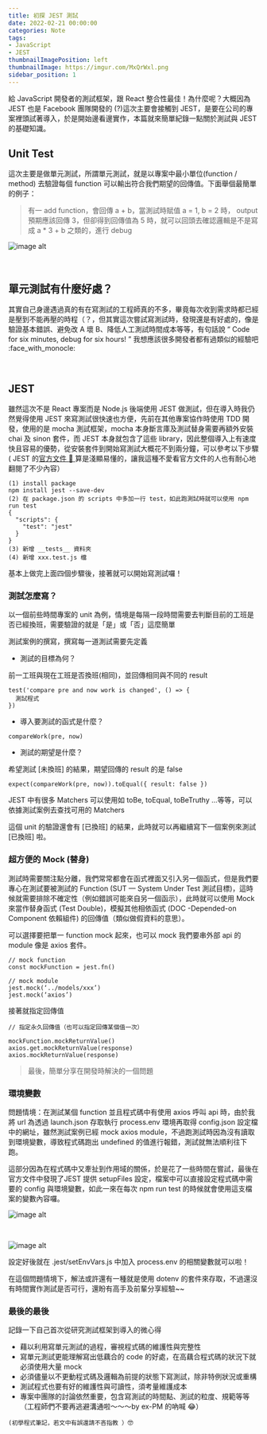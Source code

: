 ```yaml
---
title: 初探 JEST 測試
date: 2022-02-21 00:00:00
categories: Note
tags:
- JavaScript
- JEST
thumbnailImagePosition: left
thumbnailImage: https://imgur.com/MxQrWxl.png
sidebar_position: 1
---
```



給 JavaScript 開發者的測試框架，跟 React 整合性最佳！為什麼呢？大概因為 JEST 也是 Facebook 團隊開發的 (?)這次主要會接觸到 JEST，是要在公司的專案裡頭試著導入，於是開始邊看邊實作，本篇就來簡單紀錄一點關於測試與 JEST 的基礎知識。

## Unit Test

這次主要是做單元測試，所謂單元測試，就是以專案中最小單位(function / method) 去驗證每個 function 可以輸出符合我們期望的回傳值。下面舉個最簡單的例子：

> 有一 add function，會回傳 a + b，當測試時賦值 a = 1, b = 2 時， output 預期應該回傳 3，但卻得到回傳值為 5 時，就可以回頭去確認邏輯是不是寫成 a * 3 + b 之類的，進行 debug

![image alt](https://miro.medium.com/max/1400/1*Dodv1f9UelXFsnZTXR81XA.png)

<br/>

## 單元測試有什麼好處？

其實自己身邊遇過真的有在寫測試的工程師真的不多，畢竟每次收到需求時都已經是壓到不能再壓的時程（？，但其實這次嘗試寫測試時，發現還是有好處的，像是驗證基本錯誤、避免改 A 壞 B、降低人工測試時間成本等等，有句話說 “ Code for six minutes, debug for six hours! ” 我想應該很多開發者都有過類似的經驗吧 :face_with_monocle: 

<br/>

## JEST

雖然這次不是 React 專案而是 Node.js 後端使用 JEST 做測試，但在導入時我仍然覺得使用 JEST 來寫測試很快速也方便，先前在其他專案協作時使用 TDD 開發，使用的是 mocha 測試框架，mocha 本身斷言庫及測試替身需要再額外安裝 chai 及 sinon 套件，而 JEST 本身就包含了這些 library，因此整個導入上有速度快且容易的優勢，從安裝套件到開始寫測試大概花不到兩分鐘，可以參考以下步驟 ( JEST 的[官方文件 :book: ](https://jestjs.io/docs/getting-started)算是淺顯易懂的，讓我這種不愛看官方文件的人也有耐心地翻閱了不少內容）



```
(1) install package
npm install jest --save-dev
(2) 在 package.json 的 scripts 中多加一行 test，如此跑測試時就可以使用 npm run test
{
  "scripts": {
    "test": "jest"
  }
}
(3) 新增 __tests__ 資料夾
(4) 新增 xxx.test.js 檔
```

基本上做完上面四個步驟後，接著就可以開始寫測試囉！

### 測試怎麼寫？

以一個前些時間專案的 unit 為例，情境是每隔一段時間需要去判斷目前的工班是否已經換班，需要驗證的就是「是」或「否」這麼簡單

測試案例的撰寫，撰寫每一道測試需要先定義

* 測試的目標為何？

前一工班與現在工班是否換班(相同)，並回傳相同與不同的 result

```
test('compare pre and now work is changed', () => {
  測試程式
})
```

* 導入要測試的函式是什麼？

```
compareWork(pre, now)
```

* 測試的期望是什麼？

希望測試 [未換班] 的結果，期望回傳的 result 的是 false

```
expect(compareWork(pre, now)).toEqual({ result: false })

```

JEST 中有很多 Matchers 可以使用如 toBe, toEqual, toBeTruthy ...等等，可以依據測試案例去查找可用的 Matchers

這個 unit 的驗證還會有 [已換班] 的結果，此時就可以再繼續寫下一個案例來測試 [已換班] 啦。


### 超方便的 Mock (替身)

測試時需要關注點分離，我們常常都會在函式裡面又引入另一個函式，但是我們要專心在測試要被測試的 Function (SUT — System Under Test 測試目標)，這時候就需要排除不確定性（例如錯誤可能來自另一個函示），此時就可以使用 Mock 來當作替身函式 (Test Double)，模擬其他相依函式 (DOC -Depended-on Component 依賴組件) 的回傳值（類似做假資料的意思）。

可以選擇要把單一 function mock 起來，也可以 mock 我們要串外部 api 的 module 像是 axios 套件。

```
// mock function
const mockFunction = jest.fn()

// mock module
jest.mock(‘../models/xxx’)
jest.mock(‘axios’)
```

接著就指定回傳值

```
// 指定永久回傳值（也可以指定回傳某個值一次）

mockFunction.mockReturnValue()
axios.get.mockReturnValue(response)
axios.mockReturnValue(response)
```


> 最後，簡單分享在開發時解決的一個問題

### 環境變數

問題情境：在測試某個 function 並且程式碼中有使用 axios 呼叫 api 時，由於我將 url 為透過 launch.json 存取執行 process.env 環境再取得 config.json 設定檔中的網址，雖然測試案例已經 mock axios module，不過跑測試時因為沒有讀取到環境變數，導致程式碼跑出 undefined 的值進行報錯，測試就無法順利往下跑。

這部分因為在程式碼中又牽扯到作用域的關係，於是花了一些時間在嘗試，最後在官方文件中發現了JEST 提供 setupFiles 設定，檔案中可以直接設定程式碼中需要的 config 與環境變數，如此一來在每次 npm run test 的時候就會使用這支檔案的變數內容囉。


![image alt](https://miro.medium.com/max/1400/0*vrpcNJ4HS1vP_adm)

<br />

![image alt](https://miro.medium.com/max/1400/0*bdlPciJPxuFSgrDl)


設定好後就在 .jest/setEnvVars.js 中加入 process.env 的相關變數就可以啦！


在這個問題情境下，解法或許還有一種就是使用 dotenv 的套件來存取，不過還沒有時間實作測試是否可行，還盼有高手及前輩分享經驗~~

### 最後的最後

記錄一下自己首次從研究測試框架到導入的微心得

* 藉以利用寫單元測試的過程，審視程式碼的維護性與完整性
* 寫單元測試更能理解寫出低藕合的 code 的好處，在高藕合程式碼的狀況下就必須使用大量 mock
* 必須儘量以不更動程式碼及邏輯為前提的狀態下寫測試，除非特例狀況或重構
* 測試程式也要有好的維護性與可讀性，須考量維護成本
* 專案中團隊的討論依然重要，包含寫測試的時間點、測試的粒度、規範等等（工程師們不要再逃避溝通啦～～～by ex-PM 的吶喊 😂）



`(初學程式筆記，若文中有誤還請不吝指教 ）`:nerd_face:
